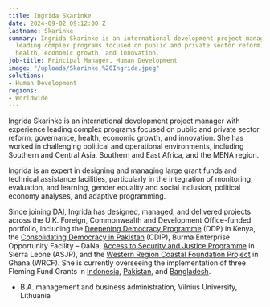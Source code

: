 ```yaml
---
title: Ingrida Skarinke
date: 2024-09-02 09:12:00 Z
lastname: Skarinke
summary: Ingrida Skarinke is an international development project manager with experience
  leading complex programs focused on public and private sector reform, governance,
  health, economic growth, and innovation.
job-title: Principal Manager, Human Development
image: "/uploads/Skarinke,%20Ingrida.jpeg"
solutions:
- Human Development
regions:
- Worldwide
---
```


Ingrida Skarinke is an international development project manager with experience leading complex programs focused on public and private sector reform, governance, health, economic growth, and innovation. She has worked in challenging political and operational environments, including Southern and Central Asia, Southern and East Africa, and the MENA region. 

Ingrida is an expert in designing and managing large grant funds and technical assistance facilities, particularly in the integration of monitoring, evaluation, and learning, gender equality and social inclusion, political economy analyses, and adaptive programming.

Since joining DAI, Ingrida has designed, managed, and delivered projects across the U.K. Foreign, Commonwealth and Development Office-funded portfolio, including the [Deepening Democracy Programme](https://www.dai.com/our-work/projects/kenya-deepening-democracy-programme-ddp) (DDP) in Kenya, the [Consolidating Democracy in Pakistan](https://www.dai.com/our-work/projects/pakistan-consolidating-democracy-in-pakistan-cdip) (CDIP), Burma Enterprise Opportunity Facility – DaNa, [Access to Security and Justice Programme](https://www.dai.com/our-work/projects/sierra-leone-access-security-and-justice-programme-asjp) in Sierra Leone (ASJP), and the [Western Region Coastal Foundation Project](https://www.dai.com/our-work/projects/ghana-western-region-coastal-foundation-wcrf) in Ghana (WRCF). She is currently overseeing the implementation of three Fleming Fund Grants in [Indonesia](https://www.dai.com/our-work/projects/indonesia-fleming-fund), [Pakistan](https://www.dai.com/our-work/projects/pakistan-fleming-fund), and [Bangladesh](https://www.dai.com/our-work/projects/bangladesh-fleming-fund).

* B.A. management and business administration, Vilnius University, Lithuania